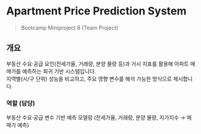 # Apartment Price Prediction System
> Bootcamp Miniproject 8 (Team Project)

## 개요
부동산 수요·공급 요인(전세가율, 거래량, 분양 물량 등)과 거시 지표를 활용해 아파트 매매가를 예측하는 회귀 기반 시스템입니다.  
지역별(시/구 단위) 성능을 비교하고, 주요 영향 변수를 해석 가능한 방식으로 제시합니다.

### 역할 (담당)
부동산 수요·공급 변수 기반 예측 모델링 (전세가율, 거래량, 분양 물량, 지가지수 → 매매가 예측)